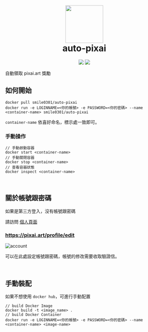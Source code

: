 <h1 align="center">
    <img width="120" height="120" src="public/pic/logo.svg" alt=""><br>
    auto-pixai
</h1>

<p align="center">
    <a href="https://github.com/Mr-Smilin/audo-pixai/blob/main/LICENSE"><img src="https://img.shields.io/github/license/Mr-Smilin/audo-pixai?style=flat-square"></a>
    <a href="https://github.com/Mr-Smilin/audo-pixai"><img src="https://img.shields.io/github/stars/Mr-Smilin/audo-pixai?style=flat-square"></a>
</p>

自動領取 pixai.art 獎勵

## 如何開始

```
docker pull smile0301/auto-pixai
docker run -e LOGINNAME=<你的帳號> -e PASSWORD=<你的密碼> --name <container-name> smile0301/auto-pixai
```

`container-name` 依喜好命名，標示處一致即可。

### 手動操作

```
// 手動啟動容器
docker start <container-name>
// 手動關閉容器
docker stop <container-name>
// 查看容器狀態
docker inspect <container-name>
```

<br>

## 關於帳號跟密碼

如果是第三方登入，沒有帳號跟密碼

請訪問 [個人頁面](https://pixai.art/profile/edit)

### https://pixai.art/profile/edit

![account](https://i.imgur.com/tjfOabI.png)

可以在此處設定帳號跟密碼，帳號的修改需要收取驗證信。

<br>

## 手動裝配

如果不想使用 `docker hub`，可進行手動配置

```
// build Docker Image
docker build -t <image_name> .
// build Docker Container
docker run -e LOGINNAME=<你的帳號> -e PASSWORD=<你的密碼> --name <container-name> <image-name>
```
